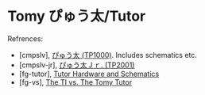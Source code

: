 Tomy ぴゅう太/Tutor
===================


Refrences:
- \[cmpslv], [ぴゅう太 (TP1000)][cmpslv]. Includes schematics etc.
- \[cmpslv-jr], [ぴゅう太Ｊｒ. (TP2001)][cmpslv-jr]
- \[fg-tutor], [Tutor Hardware and Schematics][fg-tutor]
- \[fg-vs], [The TI vs. The Tomy Tutor][fg-vs]



<!-------------------------------------------------------------------->
[cmpslv-jr]: https://web.archive.org/web/20230403173507/http://www43.tok2.com/home/cmpslv/PyuutaJR/EnrPtj.htm
[cmpslv]: https://web.archive.org/web/20230314221449/http://www43.tok2.com/home/cmpslv/Pyuuta/EnrPt.htm
[fg-tutor]: https://www.floodgap.com/retrobits/tomy/hardware.html
[fg-vs]: https://www.floodgap.com/retrobits/tomy/ti-vs-tomy.html
